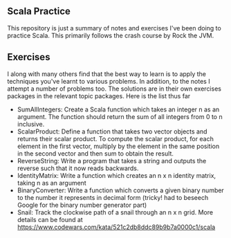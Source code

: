 ## Scala Practice
This repository is just a summary of notes and exercises
I've been doing to practice Scala. This primarily follows
the crash course by Rock the JVM.
## Exercises 
I along with many others find that the best way to learn 
is to apply the techniques you've learnt to various 
problems. In addition, to the notes I attempt a number of problems too.
The solutions are in their own exercises packages in the 
relevant topic packages. Here is the list thus far
- SumAllIntegers: Create a Scala function which takes an integer n as an argument. The function should return the sum of all integers from 0 to n inclusive. 
- ScalarProduct: Define a function that takes two vector objects and returns their scalar product. To compute the scalar product, for each element in the first vector, multiply by the element in the same position in the second vector and then sum to obtain the result.
- ReverseString: Write a program that takes a string and outputs the reverse such that it now reads backwards.
- IdentityMatrix: Write a function which creates an n x n identity matrix, taking n as an argument
- BinaryConverter: Write a function which converts a given binary number to the number it represents in decimal form (tricky! had to beseech Google for the binary number generator part)
- Snail: Track the clockwise path of a snail through an n x n grid. More details can be found at https://www.codewars.com/kata/521c2db8ddc89b9b7a0000c1/scala